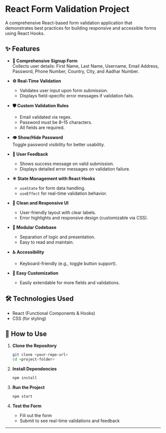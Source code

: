 # React Form Validation Project

A comprehensive React-based form validation application that demonstrates best practices for building responsive and accessible forms using React Hooks.

## ✨ Features

- **📝 Comprehensive Signup Form**  
  Collects user details: First Name, Last Name, Username, Email Address, Password, Phone Number, Country, City, and Aadhar Number.

- **⚙️ Real-Time Validation**  
  - Validates user input upon form submission.  
  - Displays field-specific error messages if validation fails.

- **🛡️ Custom Validation Rules**  
  - Email validated via regex.  
  - Password must be 8–15 characters.  
  - All fields are required.

- **👁️ Show/Hide Password**  
  Toggle password visibility for better usability.

- **📢 User Feedback**  
  - Shows success message on valid submission.  
  - Displays detailed error messages on validation failure.

- **⚛️ State Management with React Hooks**  
  - `useState` for form data handling.  
  - `useEffect` for real-time validation behavior.

- **🎨 Clean and Responsive UI**  
  - User-friendly layout with clear labels.  
  - Error highlights and responsive design (customizable via CSS).

- **🧹 Modular Codebase**  
  - Separation of logic and presentation.  
  - Easy to read and maintain.

- **♿ Accessibility**  
  - Keyboard-friendly (e.g., toggle button support).

- **🔧 Easy Customization**  
  - Easily extendable for more fields and validations.

## 🛠️ Technologies Used

- React (Functional Components & Hooks)  
- CSS (for styling)

## 🚀 How to Use

1. **Clone the Repository**
   ```bash
   git clone <your-repo-url>
   cd <project-folder>
   ```

2. **Install Dependencies**
   ```bash
   npm install
   ```

3. **Run the Project**
   ```bash
   npm start
   ```

4. **Test the Form**
   - Fill out the form  
   - Submit to see real-time validations and feedback

---